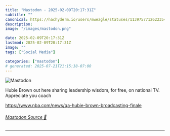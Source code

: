 ```yaml
---
title: "Mastodon - 2025-02-09T20:17:31Z"
subtitle: ""
canonical: https://hachyderm.io/users/mweagle/statuses/113975771262235497
description:
image: "/images/mastodon.png"

date: 2025-02-09T20:17:31Z
lastmod: 2025-02-09T20:17:31Z
image: ""
tags: ["Social Media"]

categories: ["mastodon"]
# generated: 2025-07-21T21:15:38-07:00
---
```

![Mastodon](/images/mastodon.png)

<p>Hubie Brown out here sharing leadership wisdom, for free, on national TV. Appreciate you coach </p><p><a href="https://www.nba.com/news/qa-hubie-brown-broadcasting-finale" target="_blank" rel="nofollow noopener noreferrer" translate="no"><span class="invisible">https://www.</span><span class="ellipsis">nba.com/news/qa-hubie-brown-br</span><span class="invisible">oadcasting-finale</span></a></p>


###### [Mastodon Source 🐘](https://hachyderm.io/@mweagle/113975771262235497)

___
